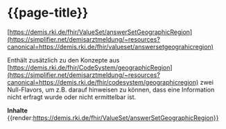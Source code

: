 # {{page-title}} 
[https://demis.rki.de/fhir/ValueSet/answerSetGeographicRegion](https://simplifier.net/demisarztmeldung/~resources?canonical=https://demis.rki.de/fhir/valueset/answersetgeograhicregion) 

Enthält zusätzlich zu den Konzepte aus [https://demis.rki.de/fhir/CodeSystem/geographicRegion](https://simplifier.net/demisarztmeldung/~resources?canonical=https://demis.rki.de/fhir/codesystem/geographicregion) zwei Null-Flavors, um z.B. darauf hinweisen zu können, dass eine Information nicht erfragt wurde oder nicht ermittelbar ist.

**Inhalte**
{{render:https://demis.rki.de/fhir/ValueSet/answerSetGeographicRegion}}